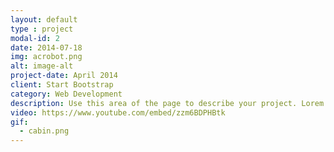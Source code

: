 ```yaml
---
layout: default
type : project
modal-id: 2
date: 2014-07-18
img: acrobot.png
alt: image-alt
project-date: April 2014
client: Start Bootstrap
category: Web Development
description: Use this area of the page to describe your project. Lorem ipsum dolor sit amet, consectetur adipisicing elit. Mollitia neque assumenda ipsam nihil, molestias magnam, recusandae quos quis inventore quisquam velit asperiores, vitae? Reprehenderit soluta, eos quod consequuntur itaque. Nam.
video: https://www.youtube.com/embed/zzm6BDPHBtk
gif:
  - cabin.png
---
```

